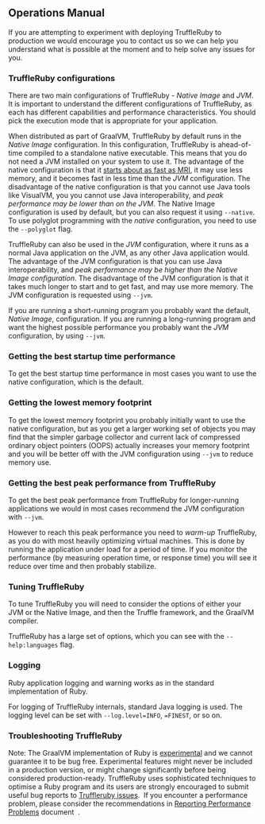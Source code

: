 ## Operations Manual

If you are attempting to experiment with deploying TruffleRuby to production we
would encourage you to contact us so we can help you understand what is possible
at the moment and to help solve any issues for you.

### TruffleRuby configurations

There are two main configurations of TruffleRuby - *Native Image* and *JVM*. It is
important to understand the different configurations of TruffleRuby, as each has
different capabilities and performance characteristics. You should pick the
execution mode that is appropriate for your application.

When distributed as part of GraalVM, TruffleRuby by default runs in the *Native Image*
configuration. In this configuration, TruffleRuby is ahead-of-time compiled to a
standalone native executable. This means that you do not need a JVM installed on
your system to use it. The advantage of the native configuration is that it
[starts about as fast as MRI](https://github.com/oracle/truffleruby/blob/master/doc/contributor/svm.md),
it may use less memory, and it becomes fast in less time than the *JVM* configuration. The disadvantage
of the native configuration is that you cannot use Java tools like VisualVM, you
you cannot use Java interoperability, and *peak performance may be lower than on the
JVM*. The Native Image configuration is used by default, but you can also request it
using `--native`. To use polyglot programming with the *native* configuration,
you need to use the `--polyglot` flag.

TruffleRuby can also be used in the *JVM* configuration, where it runs as a
normal Java application on the JVM, as any other Java application would. The
advantage of the JVM configuration is that you can use Java interoperability, and
*peak performance may be higher than the Native Image configuration*. The disadvantage
of the JVM configuration is that it takes much longer to start and to get fast,
and may use more memory. The JVM configuration is requested using `--jvm`.

If you are running a short-running program you probably want the default,
*Native Image*, configuration. If you are running a long-running program and want the
highest possible performance you probably want the *JVM* configuration, by using
`--jvm`.

### Getting the best startup time performance

To get the best startup time performance in most cases you want to use the
native configuration, which is the default.

### Getting the lowest memory footprint

To get the lowest memory footprint you probably initially want to use the native
configuration, but as you get a larger working set of objects you may find that
the simpler garbage collector and current lack of compressed ordinary object
pointers (OOPS) actually increases your memory footprint and you will be better
off with the JVM configuration using `--jvm` to reduce memory use.

### Getting the best peak performance from TruffleRuby

To get the best peak performance from TruffleRuby for longer-running
applications we would in most cases recommend the JVM configuration with
`--jvm`.

However to reach this peak performance you need to *warm-up* TruffleRuby, as you
do with most heavily optimizing virtual machines. This is done by running the
application under load for a period of time. If you monitor the performance (by
measuring operation time, or response time) you will see it reduce over time and
then probably stabilize.

### Tuning TruffleRuby

To tune TruffleRuby you will need to consider the options of either your JVM or
the Native Image, and then the Truffle framework, and the GraalVM compiler.

TruffleRuby has a large set of options, which you can see with the `--help:languages`
flag.

### Logging

Ruby application logging and warning works as in the standard implementation of
Ruby.

For logging of TruffleRuby internals, standard Java logging is used. The logging
level can be set with `--log.level=INFO`, `=FINEST`, or so on.

### Troubleshooting TruffleRuby
Note: The GraalVM implementation of Ruby is [experimental](https://docs.oracle.com/en/graalvm/enterprise/19/guide/overview/license/licensing-information.html) and we cannot guarantee it to be bug free. Experimental features might
never be included in a production version, or might change significantly before
being considered production-ready.
TruffleRuby uses sophisticated techniques to optimise a Ruby program and its users are strongly encouraged to submit useful bug reports to [Truffleruby issues](https://github.com/oracle/truffleruby/issues).
 If you encounter a performance problem, please consider the recommendations in [Reporting Performance Problems](https://github.com/oracle/truffleruby/blob/master/doc/user/reporting-performance-problems.md) document  .
